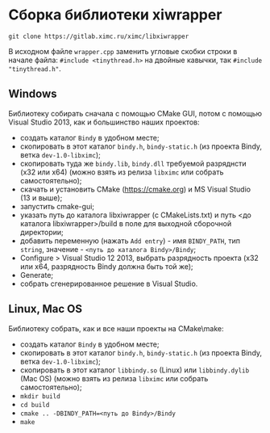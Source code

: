 # Сборка библиотеки xiwrapper

```
git clone https://gitlab.ximc.ru/ximc/libxiwrapper
```
В исходном файле `wrapper.cpp` заменить угловые скобки строки в начале файла: `#include <tinythread.h>` на двойные кавычки, так
`#include "tinythread.h"`.

## Windows

Библиотеку собирать сначала с помощью CMake GUI, потом с помощью Visual Studio 2013, как и большинство наших проектов:

* создать каталог `Bindy` в удобном месте;
* скопировать в этот каталог `bindy.h`, `bindy-static.h` (из проекта Bindy, ветка `dev-1.0-libximc`);
* скопировать туда же `bindy.lib`, `bindy.dll` требуемой разряднсти (х32 или х64) (можно взять из релиза `libximc` или собрать самостоятельно);
* cкачать и установить CMake (https://cmake.org) и MS Visual Studio (13 и выше);
* запустить cmake-gui;
* указать путь до каталога libxiwrapper (с CMakeLists.txt) и путь <до каталога libxiwrapper>/build в поле для выходной сборочной директории;
* добавить переменную (нажать `Add entry`) - имя `BINDY_PATH`, тип `string`, значение - `<путь до каталога Bindy>/Bindy`;
* Configure > Visual Studio 12 2013, выбрать разрядность проекта (х32 или x64, разрядность Bindy должна быть той же);
* Generate;
* собрать сгенерированное решение в Visual Studio.

## Linux, Mac OS

Библиотеку собрать, как и все наши проекты на CMake\make:

* создать каталог `Bindy` в удобном месте;
* скопировать в этот каталог `bindy.h`, `bindy-static.h` (из проекта Bindy, ветка `dev-1.0-libximc`);
* скопировать в этот каталог `libbindy.so` (Linux) или `libbindy.dylib` (Mac OS) (можно взять из релиза `libximc` или собрать самостоятельно);
* `mkdir build`
* `cd build`
* `cmake .. -DBINDY_PATH=<путь до Bindy>/Bindy`
* `make`